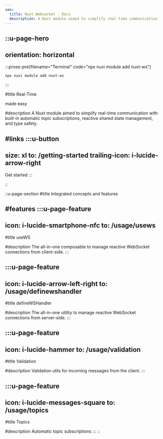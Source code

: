 ```yaml
---
seo:
  title: Nuxt Websocket - Docs
  description: A Nuxt module aimed to simplify real-time communication with built-in automatic topic subscriptions, reactive shared state management, and type safety.
---
```


::u-page-hero
---
orientation: horizontal
---
  :::prose-pre{filename="Terminal" code="npx nuxi module add nuxt-ws"}
  ```bash
  npx nuxi module add nuxt-ws
  ```
  :::

#title
Real-Time

made easy

#description
A Nuxt module aimed to simplify real-time communication with built-in automatic topic subscriptions, reactive shared state management, and type safety.

#links
  :::u-button
  ---
  size: xl
  to: /getting-started
  trailing-icon: i-lucide-arrow-right
  ---
  Get started
  :::

  <!-- :::u-button
  ---
  color: neutral
  size: xl
  to: /examples
  variant: subtle
  trailing-icon: i-lucide-cable
  ---
  Examples
  ::: -->
::

::u-page-section
#title
Integrated concepts and features

#features
  :::u-page-feature
  ---
  icon: i-lucide-smartphone-nfc
  to: /usage/usews
  ---
  #title
  useWS

  #description
  The all-in-one composable to manage reactive WebSocket connections from client-side.
  :::

  :::u-page-feature
  ---
  icon: i-lucide-arrow-left-right
  to: /usage/definewshandler
  ---
  #title
  defineWSHandler

  #description
  The all-in-one utility to manage reactive WebSocket connections from server-side.
  :::

  :::u-page-feature
  ---
  icon: i-lucide-hammer
  to: /usage/validation
  ---
  #title
  Validation

  #description
  Validation utils for incoming messages from the client.
  :::

  :::u-page-feature
  ---
  icon: i-lucide-messages-square
  to: /usage/topics
  ---
  #title
  Topics

  #description
  Automatic topic subscriptions
  :::
::
